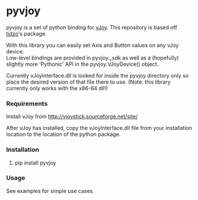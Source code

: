 # pyvjoy

pyvjoy is a set of python binding for <a href='vjoystick.sourceforge.net'>vJoy</a>. This repository is based off <a href="https://github.com/tidzo/pyvjoy">tidzo</a>'s package.

With this library you can easily set Axis and Button values on any vJoy device.  
Low-level bindings are provided in pyvjoy._sdk as well as a (hopefully) slightly more 'Pythonic' API in the pyvjoy.VJoyDevice() object.

Currently vJoyInterface.dll is looked for inside the pyvjoy directory only so place the desired version of that file there to use. (Note: this library currently only works with the x86-64 dll!)


### Requirements

Install vJoy from http://vjoystick.sourceforge.net/site/

After vJoy has installed, copy the vJoyInterface.dll file from your installation location to the location of the python package.

### Installation

1. pip install pyvjoy

### Usage

See examples for simple use cases.

